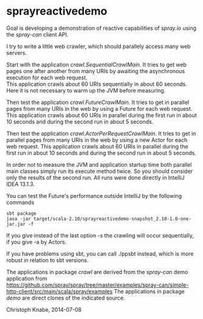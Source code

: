 sprayreactivedemo
=================

Goal is developing a demonstration of reactive capabilities of *spray.io* using the *spray-can* client API.

I try to write a little web crawler, which should parallely access many web servers.       
 
Start with the application *crawl.SequentialCrawlMain*. It tries to get web pages one after another from many URIs by awaiting the asynchronous execution for each web request.   
This application crawls about 60 URIs sequentially in about 60 seconds. Here it is not necessary to warm up the JVM before measuring.
 
Then test the application *crawl.FutureCrawlMain*. It tries to get in parallel pages from many URIs in the web by using a Future for each web request.
This application crawls about 60 URIs in parallel during the first run in about 10 seconds and during the second run in about 5 seconds.
 
Then test the application *crawl.ActorPerRequestCrawlMain*. It tries to get in parallel pages from many URIs in the web by using a new Actor for each web request.
This application crawls about 60 URIs in parallel during the first run in about 10 seconds and during the second run in about 5 seconds.

In order not to measure the JVM and application startup time both parallel main classes simply run its execute method twice.
So you should consider only the results of the second run.
All runs were done directly in IntelliJ IDEA 13.1.3.

You can test the Future's performance outside IntelliJ by the following commands 

    sbt package
    java -jar target/scala-2.10/sprayreactivedemo-snapshot_2.10-1.0-one-jar.jar -f    

If you give instead of the last option -s the crawling will occur sequentially, if you give -a by Actors.

If you have problems using sbt, you can call ./ppsbt instead, which is more robust in relation to sbt versions.

The applications in package *crawl* are derived from the *spray-can* demo application from
    https://github.com/spray/spray/tree/master/examples/spray-can/simple-http-client/src/main/scala/spray/examples
The applications in package *demo* are direct clones of the indicated source.

Christoph Knabe, 2014-07-08
